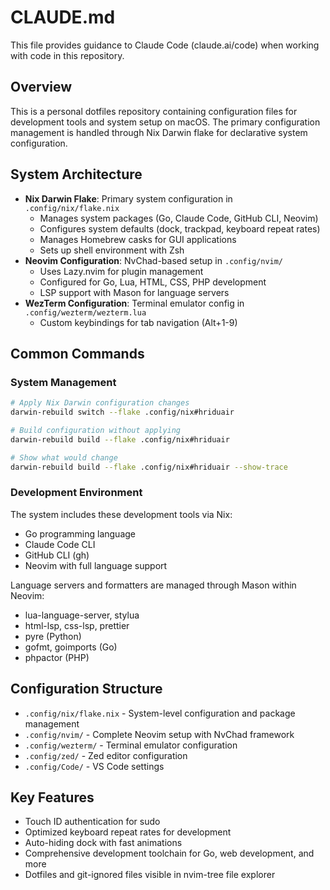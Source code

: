 # CLAUDE.md

This file provides guidance to Claude Code (claude.ai/code) when working with code in this repository.

## Overview
This is a personal dotfiles repository containing configuration files for development tools and system setup on macOS. The primary configuration management is handled through Nix Darwin flake for declarative system configuration.

## System Architecture
- **Nix Darwin Flake**: Primary system configuration in `.config/nix/flake.nix`
  - Manages system packages (Go, Claude Code, GitHub CLI, Neovim)
  - Configures system defaults (dock, trackpad, keyboard repeat rates)
  - Manages Homebrew casks for GUI applications
  - Sets up shell environment with Zsh
- **Neovim Configuration**: NvChad-based setup in `.config/nvim/`
  - Uses Lazy.nvim for plugin management
  - Configured for Go, Lua, HTML, CSS, PHP development
  - LSP support with Mason for language servers
- **WezTerm Configuration**: Terminal emulator config in `.config/wezterm/wezterm.lua`
  - Custom keybindings for tab navigation (Alt+1-9)

## Common Commands

### System Management
```bash
# Apply Nix Darwin configuration changes
darwin-rebuild switch --flake .config/nix#hriduair

# Build configuration without applying
darwin-rebuild build --flake .config/nix#hriduair

# Show what would change
darwin-rebuild build --flake .config/nix#hriduair --show-trace
```

### Development Environment
The system includes these development tools via Nix:
- Go programming language
- Claude Code CLI
- GitHub CLI (gh)
- Neovim with full language support

Language servers and formatters are managed through Mason within Neovim:
- lua-language-server, stylua
- html-lsp, css-lsp, prettier  
- pyre (Python)
- gofmt, goimports (Go)
- phpactor (PHP)

## Configuration Structure
- `.config/nix/flake.nix` - System-level configuration and package management
- `.config/nvim/` - Complete Neovim setup with NvChad framework
- `.config/wezterm/` - Terminal emulator configuration
- `.config/zed/` - Zed editor configuration
- `.config/Code/` - VS Code settings

## Key Features
- Touch ID authentication for sudo
- Optimized keyboard repeat rates for development
- Auto-hiding dock with fast animations  
- Comprehensive development toolchain for Go, web development, and more
- Dotfiles and git-ignored files visible in nvim-tree file explorer